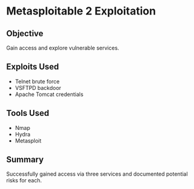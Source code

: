 # Metasploitable 2 Exploitation

## Objective
Gain access and explore vulnerable services.

## Exploits Used
- Telnet brute force
- VSFTPD backdoor
- Apache Tomcat credentials

## Tools Used
- Nmap
- Hydra
- Metasploit

## Summary
Successfully gained access via three services and documented potential risks for each.
